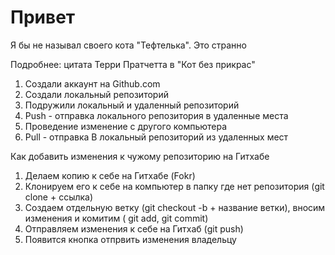 # Привет

Я бы не называл своего кота "Тефтелька". Это странно

Подробнее: цитата Терри Пратчетта в "Кот без прикрас"

1. Создали аккаунт на Github.com
2. Создали локальный репозиторий
3. Подружили локальный и удаленный репозиторий
4. Push - отправка локального репозитория в удаленные места
5. Проведение изменение с другого компьютера
6. Pull - отправка В локальный репозиторий из удаленных мест

Как добавить изменения к чужому репозиторию на Гитхабе

1. Делаем копию к себе на Гитхабе (Fokr)
2. Клонируем его к себе на компьютер в папку где нет репозитория (git clone + ссылка)
3. Создаем отдельную ветку (git checkout -b + название ветки), вносим изменения и комитим ( git add, git commit)
4. Отправляем изменения к себе на Гитхаб (git push)
5. Появится кнопка отпрвить изменения владельцу
